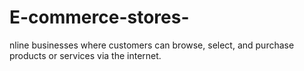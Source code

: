 # E-commerce-stores-
nline businesses where customers can browse, select, and purchase products or services via the internet.
